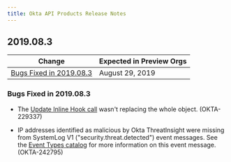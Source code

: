 ```yaml
---
title: Okta API Products Release Notes
---
```


## 2019.08.3

| Change                                                                                         | Expected in Preview Orgs |
|------------------------------------------------------------------------------------------------|--------------------------|
| [Bugs Fixed in 2019.08.3](#bugs-fixed-in-2019-08-3)                                            | August 29, 2019          |


### Bugs Fixed in 2019.08.3

* The [Update Inline Hook call](/docs/reference/api/inline-hooks/#update-inline-hook) wasn't replacing the whole object. (OKTA-229337)

* IP addresses identified as malicious by Okta ThreatInsight were missing from SystemLog V1 ("security.threat.detected") event messages. See the [Event Types catalog](/docs/reference/api/event-types/#catalog) for more information on this event message. (OKTA-242795)
